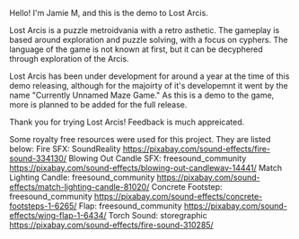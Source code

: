 Hello! I'm Jamie M, and this is the demo to Lost Arcis.

Lost Arcis is a puzzle metroidvania with a retro asthetic. The gameplay is based around exploration and puzzle solving, with a focus on cyphers. The language of the game is not known at first, but it can be decyphered through exploration of the Arcis.

Lost Arcis has been under development for around a year at the time of this demo releasing, although for the majoirty of it's developemnt it went by the name "Currently Unnamed Maze Game." As this is a demo to the game, more is planned to be added for the full release.

Thank you for trying Lost Arcis! Feedback is much appreicated.


Some royalty free resources were used for this project. They are listed below:
Fire SFX: SoundReality
https://pixabay.com/sound-effects/fire-sound-334130/ 
Blowing Out Candle SFX: freesound_community
https://pixabay.com/sound-effects/blowing-out-candlewav-14441/ 
Match Lighting Candle: freesound_community
https://pixabay.com/sound-effects/match-lighting-candle-81020/ 
Concrete Footstep: freesound_community
https://pixabay.com/sound-effects/concrete-footsteps-1-6265/ 
Flap: freesound_community
https://pixabay.com/sound-effects/wing-flap-1-6434/ 
Torch Sound: storegraphic
https://pixabay.com/sound-effects/fire-sound-310285/ 
